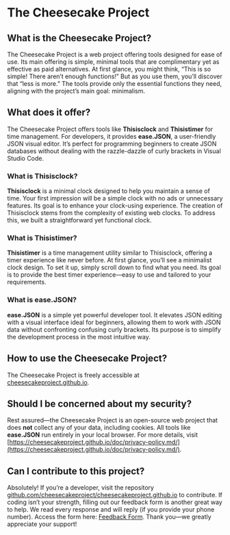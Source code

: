 # The Cheesecake Project

## What is the Cheesecake Project?

The Cheesecake Project is a web project offering tools designed for ease of use. Its main offering is simple, minimal tools that are complimentary yet as effective as paid alternatives. At first glance, you might think, “This is so simple! There aren’t enough functions!” But as you use them, you’ll discover that “less is more.” The tools provide only the essential functions they need, aligning with the project’s main goal: minimalism.

## What does it offer?

The Cheesecake Project offers tools like **Thisisclock** and **Thisistimer** for time management. For developers, it provides **ease.JSON**, a user-friendly JSON visual editor. It’s perfect for programming beginners to create JSON databases without dealing with the razzle-dazzle of curly brackets in Visual Studio Code.

### What is Thisisclock?

**Thisisclock** is a minimal clock designed to help you maintain a sense of time. Your first impression will be a simple clock with no ads or unnecessary features. Its goal is to enhance your clock-using experience. The creation of Thisisclock stems from the complexity of existing web clocks. To address this, we built a straightforward yet functional clock.

### What is Thisistimer?

**Thisistimer** is a time management utility similar to Thisisclock, offering a timer experience like never before. At first glance, you’ll see a minimalist clock design. To set it up, simply scroll down to find what you need. Its goal is to provide the best timer experience—easy to use and tailored to your requirements.

### What is ease.JSON?

**ease.JSON** is a simple yet powerful developer tool. It elevates JSON editing with a visual interface ideal for beginners, allowing them to work with JSON data without confronting confusing curly brackets. Its purpose is to simplify the development process in the most intuitive way.

## How to use the Cheesecake Project?

The Cheesecake Project is freely accessible at [cheesecakeproject.github.io](http://cheesecakeproject.github.io/).

## Should I be concerned about my security?

Rest assured—the Cheesecake Project is an open-source web project that does **not** collect any of your data, including cookies. All tools like **ease.JSON** run entirely in your local browser. For more details, visit [https://cheesecakeproject.github.io/doc/privacy-policy.md/](https://cheesecakeproject.github.io/doc/privacy-policy.md/).

## Can I contribute to this project?

Absolutely! If you’re a developer, visit the repository [github.com/cheesecakeproject/cheesecakeproject.github.io](http://github.com/cheesecakeproject/cheesecakeproject.github.io) to contribute. If coding isn’t your strength, filling out our feedback form is another great way to help. We read every response and will reply (if you provide your phone number). Access the form here: [Feedback Form](https://www.notion.so/1af0f7f1367c814681d9c355d95339ef?pvs=21). Thank you—we greatly appreciate your support!
